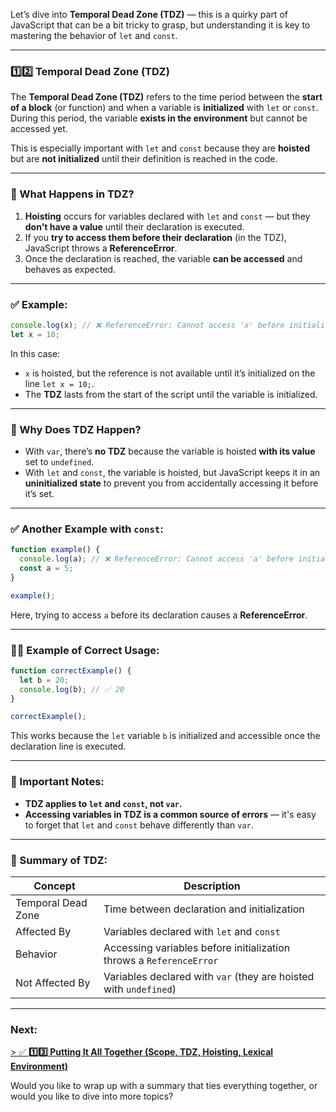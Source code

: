 Let’s dive into **Temporal Dead Zone (TDZ)** — this is a quirky part of JavaScript that can be a bit tricky to grasp, but understanding it is key to mastering the behavior of `let` and `const`.

---

### 1️⃣2️⃣ **Temporal Dead Zone (TDZ)**

The **Temporal Dead Zone (TDZ)** refers to the time period between the **start of a block** (or function) and when a variable is **initialized** with `let` or `const`. During this period, the variable **exists in the environment** but cannot be accessed yet.

This is especially important with `let` and `const` because they are **hoisted** but are **not initialized** until their definition is reached in the code.

---

### 📌 What Happens in TDZ?

1. **Hoisting** occurs for variables declared with `let` and `const` — but they **don't have a value** until their declaration is executed.
2. If you **try to access them before their declaration** (in the TDZ), JavaScript throws a **ReferenceError**.
3. Once the declaration is reached, the variable **can be accessed** and behaves as expected.

---

### ✅ Example:

```javascript
console.log(x); // ❌ ReferenceError: Cannot access 'x' before initialization
let x = 10;
```

In this case:
- `x` is hoisted, but the reference is not available until it’s initialized on the line `let x = 10;`.
- The **TDZ** lasts from the start of the script until the variable is initialized.

---

### 🧠 Why Does TDZ Happen?

- With `var`, there’s **no TDZ** because the variable is hoisted **with its value** set to `undefined`. 
- With `let` and `const`, the variable is hoisted, but JavaScript keeps it in an **uninitialized state** to prevent you from accidentally accessing it before it’s set.

---

### ✅ Another Example with `const`:

```javascript
function example() {
  console.log(a); // ❌ ReferenceError: Cannot access 'a' before initialization
  const a = 5;
}

example();
```

Here, trying to access `a` before its declaration causes a **ReferenceError**.

---

### 🧑‍🔬 Example of Correct Usage:

```javascript
function correctExample() {
  let b = 20;
  console.log(b); // ✅ 20
}

correctExample();
```

This works because the `let` variable `b` is initialized and accessible once the declaration line is executed.

---

### 📌 Important Notes:

- **TDZ applies to `let` and `const`, not `var`.**
- **Accessing variables in TDZ is a common source of errors** — it's easy to forget that `let` and `const` behave differently than `var`.

---

### 🧠 Summary of TDZ:

| Concept            | Description                                            |
|--------------------|--------------------------------------------------------|
| Temporal Dead Zone | Time between declaration and initialization           |
| Affected By        | Variables declared with `let` and `const`              |
| Behavior           | Accessing variables before initialization throws a `ReferenceError` |
| Not Affected By    | Variables declared with `var` (they are hoisted with `undefined`) |

---

### Next:
[> ✅ **1️⃣3️⃣ Putting It All Together (Scope, TDZ, Hoisting, Lexical Environment)**](../Putting-All(Scope,TDZ,Hoisting,LE/README.md))

Would you like to wrap up with a summary that ties everything together, or would you like to dive into more topics?